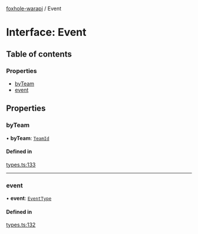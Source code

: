 [foxhole-warapi](../README.md) / Event

# Interface: Event

## Table of contents

### Properties

- [byTeam](Event.md#byteam)
- [event](Event.md#event)

## Properties

### byTeam

• **byTeam**: [`TeamId`](../README.md#teamid)

#### Defined in

[types.ts:133](https://github.com/art0rz/foxhole-warapi/blob/04a2bac/src/types.ts#L133)

___

### event

• **event**: [`EventType`](../enums/EventType.md)

#### Defined in

[types.ts:132](https://github.com/art0rz/foxhole-warapi/blob/04a2bac/src/types.ts#L132)
